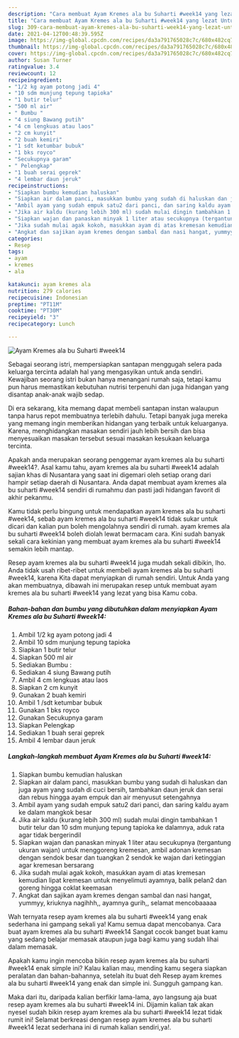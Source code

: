 ```yaml
---
description: "Cara membuat Ayam Kremes ala bu Suharti #week14 yang lezat Untuk Jualan"
title: "Cara membuat Ayam Kremes ala bu Suharti #week14 yang lezat Untuk Jualan"
slug: 309-cara-membuat-ayam-kremes-ala-bu-suharti-week14-yang-lezat-untuk-jualan
date: 2021-04-12T00:48:39.595Z
image: https://img-global.cpcdn.com/recipes/da3a791765028c7c/680x482cq70/ayam-kremes-ala-bu-suharti-week14-foto-resep-utama.jpg
thumbnail: https://img-global.cpcdn.com/recipes/da3a791765028c7c/680x482cq70/ayam-kremes-ala-bu-suharti-week14-foto-resep-utama.jpg
cover: https://img-global.cpcdn.com/recipes/da3a791765028c7c/680x482cq70/ayam-kremes-ala-bu-suharti-week14-foto-resep-utama.jpg
author: Susan Turner
ratingvalue: 3.4
reviewcount: 12
recipeingredient:
- "1/2 kg ayam potong jadi 4"
- "10 sdm munjung tepung tapioka"
- "1 butir telur"
- "500 ml air"
- " Bumbu "
- "4 siung Bawang putih"
- "4 cm lengkuas atau laos"
- "2 cm kunyit"
- "2 buah kemiri"
- "1 sdt ketumbar bubuk"
- "1 bks royco"
- "Secukupnya garam"
- " Pelengkap"
- "1 buah serai geprek"
- "4 lembar daun jeruk"
recipeinstructions:
- "Siapkan bumbu kemudian haluskan"
- "Siapkan air dalam panci, masukkan bumbu yang sudah di haluskan dan juga ayam yang sudah di cuci bersih, tambahkan daun jeruk dan serai dan rebus hingga ayam empuk dan air menyusut setengahnya"
- "Ambil ayam yang sudah empuk satu2 dari panci, dan saring kaldu ayam ke dalam mangkok besar"
- "Jika air kaldu (kurang lebih 300 ml) sudah mulai dingin tambahkan 1 butir telur dan 10 sdm munjung tepung tapioka ke dalamnya, aduk rata agar tidak bergerindil"
- "Siapkan wajan dan panaskan minyak 1 liter atau secukupnya (tergantung ukuran wajan) untuk menggoreng kremesan, ambil adonan kremesan dengan sendok besar dan tuangkan 2 sendok ke wajan dari ketinggian agar kremesan bersarang"
- "Jika sudah mulai agak kokoh, masukkan ayam di atas kremesan kemudian lipat kremesan untuk menyelimuti ayamnya, balik pelan2 dan goreng hingga coklat keemasan"
- "Angkat dan sajikan ayam kremes dengan sambal dan nasi hangat, yummyy, kriuknya nagihhh,, ayamnya gurih,, selamat mencobaaaaa"
categories:
- Resep
tags:
- ayam
- kremes
- ala

katakunci: ayam kremes ala 
nutrition: 279 calories
recipecuisine: Indonesian
preptime: "PT11M"
cooktime: "PT30M"
recipeyield: "3"
recipecategory: Lunch

---
```



![Ayam Kremes ala bu Suharti #week14](https://img-global.cpcdn.com/recipes/da3a791765028c7c/680x482cq70/ayam-kremes-ala-bu-suharti-week14-foto-resep-utama.jpg)

Sebagai seorang istri, mempersiapkan santapan menggugah selera pada keluarga tercinta adalah hal yang mengasyikan untuk anda sendiri. Kewajiban seorang istri bukan hanya menangani rumah saja, tetapi kamu pun harus memastikan kebutuhan nutrisi terpenuhi dan juga hidangan yang disantap anak-anak wajib sedap.

Di era  sekarang, kita memang dapat membeli santapan instan walaupun tanpa harus repot membuatnya terlebih dahulu. Tetapi banyak juga mereka yang memang ingin memberikan hidangan yang terbaik untuk keluarganya. Karena, menghidangkan masakan sendiri jauh lebih bersih dan bisa menyesuaikan masakan tersebut sesuai masakan kesukaan keluarga tercinta. 



Apakah anda merupakan seorang penggemar ayam kremes ala bu suharti #week14?. Asal kamu tahu, ayam kremes ala bu suharti #week14 adalah sajian khas di Nusantara yang saat ini digemari oleh setiap orang dari hampir setiap daerah di Nusantara. Anda dapat membuat ayam kremes ala bu suharti #week14 sendiri di rumahmu dan pasti jadi hidangan favorit di akhir pekanmu.

Kamu tidak perlu bingung untuk mendapatkan ayam kremes ala bu suharti #week14, sebab ayam kremes ala bu suharti #week14 tidak sukar untuk dicari dan kalian pun boleh mengolahnya sendiri di rumah. ayam kremes ala bu suharti #week14 boleh diolah lewat bermacam cara. Kini sudah banyak sekali cara kekinian yang membuat ayam kremes ala bu suharti #week14 semakin lebih mantap.

Resep ayam kremes ala bu suharti #week14 juga mudah sekali dibikin, lho. Anda tidak usah ribet-ribet untuk membeli ayam kremes ala bu suharti #week14, karena Kita dapat menyiapkan di rumah sendiri. Untuk Anda yang akan membuatnya, dibawah ini merupakan resep untuk membuat ayam kremes ala bu suharti #week14 yang lezat yang bisa Kamu coba.

<!--inarticleads1-->

##### Bahan-bahan dan bumbu yang dibutuhkan dalam menyiapkan Ayam Kremes ala bu Suharti #week14:

1. Ambil 1/2 kg ayam potong jadi 4
1. Ambil 10 sdm munjung tepung tapioka
1. Siapkan 1 butir telur
1. Siapkan 500 ml air
1. Sediakan  Bumbu :
1. Sediakan 4 siung Bawang putih
1. Ambil 4 cm lengkuas atau laos
1. Siapkan 2 cm kunyit
1. Gunakan 2 buah kemiri
1. Ambil 1 /sdt ketumbar bubuk
1. Gunakan 1 bks royco
1. Gunakan Secukupnya garam
1. Siapkan  Pelengkap
1. Sediakan 1 buah serai geprek
1. Ambil 4 lembar daun jeruk




<!--inarticleads2-->

##### Langkah-langkah membuat Ayam Kremes ala bu Suharti #week14:

1. Siapkan bumbu kemudian haluskan
1. Siapkan air dalam panci, masukkan bumbu yang sudah di haluskan dan juga ayam yang sudah di cuci bersih, tambahkan daun jeruk dan serai dan rebus hingga ayam empuk dan air menyusut setengahnya
1. Ambil ayam yang sudah empuk satu2 dari panci, dan saring kaldu ayam ke dalam mangkok besar
1. Jika air kaldu (kurang lebih 300 ml) sudah mulai dingin tambahkan 1 butir telur dan 10 sdm munjung tepung tapioka ke dalamnya, aduk rata agar tidak bergerindil
1. Siapkan wajan dan panaskan minyak 1 liter atau secukupnya (tergantung ukuran wajan) untuk menggoreng kremesan, ambil adonan kremesan dengan sendok besar dan tuangkan 2 sendok ke wajan dari ketinggian agar kremesan bersarang
1. Jika sudah mulai agak kokoh, masukkan ayam di atas kremesan kemudian lipat kremesan untuk menyelimuti ayamnya, balik pelan2 dan goreng hingga coklat keemasan
1. Angkat dan sajikan ayam kremes dengan sambal dan nasi hangat, yummyy, kriuknya nagihhh,, ayamnya gurih,, selamat mencobaaaaa




Wah ternyata resep ayam kremes ala bu suharti #week14 yang enak sederhana ini gampang sekali ya! Kamu semua dapat mencobanya. Cara buat ayam kremes ala bu suharti #week14 Sangat cocok banget buat kamu yang sedang belajar memasak ataupun juga bagi kamu yang sudah lihai dalam memasak.

Apakah kamu ingin mencoba bikin resep ayam kremes ala bu suharti #week14 enak simple ini? Kalau kalian mau, mending kamu segera siapkan peralatan dan bahan-bahannya, setelah itu buat deh Resep ayam kremes ala bu suharti #week14 yang enak dan simple ini. Sungguh gampang kan. 

Maka dari itu, daripada kalian berfikir lama-lama, ayo langsung aja buat resep ayam kremes ala bu suharti #week14 ini. Dijamin kalian tak akan nyesel sudah bikin resep ayam kremes ala bu suharti #week14 lezat tidak rumit ini! Selamat berkreasi dengan resep ayam kremes ala bu suharti #week14 lezat sederhana ini di rumah kalian sendiri,ya!.

